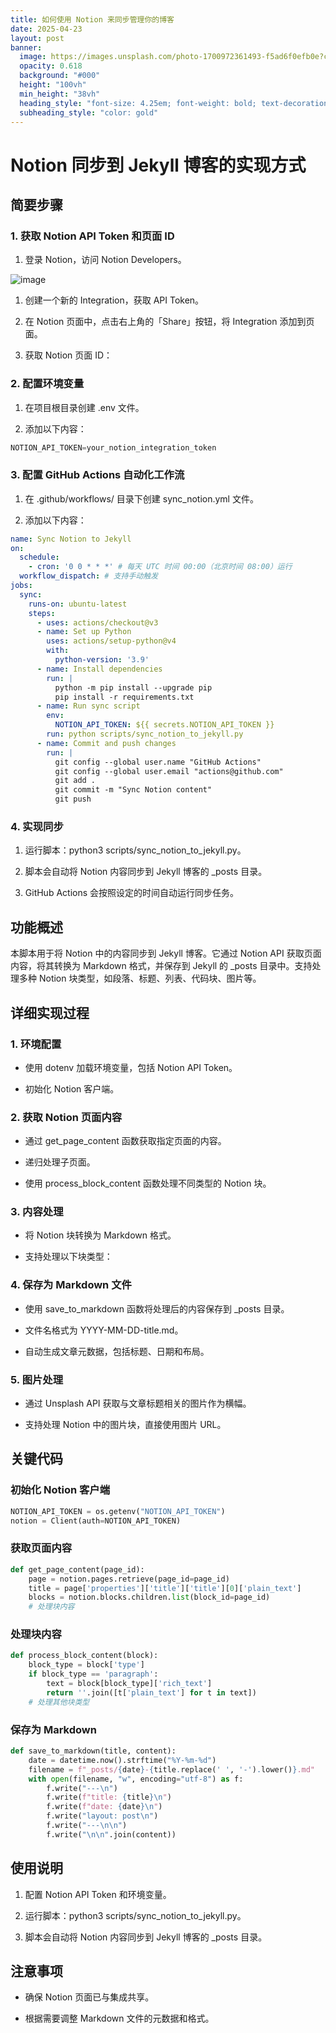 ```yaml
---
title: 如何使用 Notion 来同步管理你的博客
date: 2025-04-23
layout: post
banner:
  image: https://images.unsplash.com/photo-1700972361493-f5ad6f0efb0e?crop=entropy&cs=tinysrgb&fit=max&fm=jpg&ixid=M3w2OTIwMzJ8MHwxfHJhbmRvbXx8fHx8fHx8fDE3NDU0MTgwODB8&ixlib=rb-4.0.3&q=80&w=1080
  opacity: 0.618
  background: "#000"
  height: "100vh"
  min_height: "38vh"
  heading_style: "font-size: 4.25em; font-weight: bold; text-decoration: underline"
  subheading_style: "color: gold"
---
```


# Notion 同步到 Jekyll 博客的实现方式

## 简要步骤

### 1. 获取 Notion API Token 和页面 ID

1. 登录 Notion，访问 Notion Developers。

![image](https://prod-files-secure.s3.us-west-2.amazonaws.com/a7a0cc5a-89b9-4cda-8686-1fba0ca52f40/d19c1afe-dea5-4312-9333-786b0ba83054/image.png?X-Amz-Algorithm=AWS4-HMAC-SHA256&X-Amz-Content-Sha256=UNSIGNED-PAYLOAD&X-Amz-Credential=ASIAZI2LB466QNAUDDLF%2F20250423%2Fus-west-2%2Fs3%2Faws4_request&X-Amz-Date=20250423T142120Z&X-Amz-Expires=3600&X-Amz-Security-Token=IQoJb3JpZ2luX2VjEGcaCXVzLXdlc3QtMiJIMEYCIQDs7wNJZCAt2zIjqXhctgovEs6Elje6mQ0c6JTiDz8pcwIhAIhF%2B4LufZ4n2vTS%2FBxB%2BwvzRC4oPkGDnmqwjqUyjbfnKogECO%2F%2F%2F%2F%2F%2F%2F%2F%2F%2F%2FwEQABoMNjM3NDIzMTgzODA1IgzcqknFHBVylwHHlNIq3AO%2Fo4onqAdvED4Axc5FQqzgl75TJgIWasBdshMGjGFF33kuVbldULnHjqMDsWYohKSpGc5tOnRR2%2FviIIBSrRpOrLDQd4FuIQBRVH5qmjwCWMe7ekk8smCgbOzYkk6lvdHBfgPcBTBwj6eUlSBOsxwPT9JRna1Uvm448vgGa4TX3oKYU7CkKlViX0Rcg6xnRCYFoeGrWckgA1o%2BU8ICIp2xfB1L5xBlgEopK12yYaokS%2BGmvJfbAsbfxzUpNNIaQBFaJIBoT7%2BIzxyrLVXpuqTCj1JgxUt2KQVKoO3PRNaBPG7SZM50GT1K0KNmiaAspOsf9DRPVh1UyV1bt892j7%2F4AhhAEmxDHvFI4cwo2Z9Hrd7fQ%2BzIBwyvFHxZQhG4%2FOi2hzPSO2Vg6WoIXH5bcsBx0vxiy%2BwYrBP600J0K%2FtA8ipTOlWYxWXbQyoLG1AY24EmUMuJ5Nn%2FGIreaXT3W%2Fnffd67mZ3N2%2FpE5vxUVU13a4mSL4R7eYyXNYFPosJJXBF5I58hXxnp3gwZySrEVDk%2B4oYRzBfKczLYsFpFEJxBDuFfXkzvHZasNovRHsve%2BoVfbwUl%2B8W1o4sY5rTYBhgwmzrt6aC%2FKaEfnUiYNgECxFvM98HGtLkasBoInTCe7aPABjqkATU9v2YuunlMxAahniVK2TF5XGHXI6lr69tru0tbk5X7cWzU%2Bg69oO2ubSylcy1vondEgSwfkp%2FlI%2FmKAoafXe9o7s2rOqBGCOBw%2B%2FmPrpEjwJE%2FuAu8Fje9cX402%2FSdiBCAugjpgqV3JSkRpaZaIVsxzAltV60eKz29ExQsDBuEJlK9Dxla35Jg%2FPVAJiDI59AWlUmniY45SJo6115uDwArWpX%2B&X-Amz-Signature=c49c62a37c7d67f00998da9acc8a1dec45c854903892ef26d3e7d49daf8f3bcd&X-Amz-SignedHeaders=host&x-id=GetObject)

1. 创建一个新的 Integration，获取 API Token。

1. 在 Notion 页面中，点击右上角的「Share」按钮，将 Integration 添加到页面。

1. 获取 Notion 页面 ID：


### 2. 配置环境变量

1. 在项目根目录创建 .env 文件。

1. 添加以下内容：

```javascript
NOTION_API_TOKEN=your_notion_integration_token
```

### 3. 配置 GitHub Actions 自动化工作流

1. 在 .github/workflows/ 目录下创建 sync_notion.yml 文件。

1. 添加以下内容：

```yaml
name: Sync Notion to Jekyll
on:
  schedule:
    - cron: '0 0 * * *' # 每天 UTC 时间 00:00（北京时间 08:00）运行
  workflow_dispatch: # 支持手动触发
jobs:
  sync:
    runs-on: ubuntu-latest
    steps:
      - uses: actions/checkout@v3
      - name: Set up Python
        uses: actions/setup-python@v4
        with:
          python-version: '3.9'
      - name: Install dependencies
        run: |
          python -m pip install --upgrade pip
          pip install -r requirements.txt
      - name: Run sync script
        env:
          NOTION_API_TOKEN: ${{ secrets.NOTION_API_TOKEN }}
        run: python scripts/sync_notion_to_jekyll.py
      - name: Commit and push changes
        run: |
          git config --global user.name "GitHub Actions"
          git config --global user.email "actions@github.com"
          git add .
          git commit -m "Sync Notion content"
          git push
```

### 4. 实现同步

1. 运行脚本：python3 scripts/sync_notion_to_jekyll.py。

1. 脚本会自动将 Notion 内容同步到 Jekyll 博客的 _posts 目录。

1. GitHub Actions 会按照设定的时间自动运行同步任务。

## 功能概述

本脚本用于将 Notion 中的内容同步到 Jekyll 博客。它通过 Notion API 获取页面内容，将其转换为 Markdown 格式，并保存到 Jekyll 的 _posts 目录中。支持处理多种 Notion 块类型，如段落、标题、列表、代码块、图片等。

## 详细实现过程

### 1. 环境配置

- 使用 dotenv 加载环境变量，包括 Notion API Token。

- 初始化 Notion 客户端。

### 2. 获取 Notion 页面内容

- 通过 get_page_content 函数获取指定页面的内容。

- 递归处理子页面。

- 使用 process_block_content 函数处理不同类型的 Notion 块。

### 3. 内容处理

- 将 Notion 块转换为 Markdown 格式。

- 支持处理以下块类型：


### 4. 保存为 Markdown 文件

- 使用 save_to_markdown 函数将处理后的内容保存到 _posts 目录。

- 文件名格式为 YYYY-MM-DD-title.md。

- 自动生成文章元数据，包括标题、日期和布局。

### 5. 图片处理

- 通过 Unsplash API 获取与文章标题相关的图片作为横幅。

- 支持处理 Notion 中的图片块，直接使用图片 URL。

## 关键代码

### 初始化 Notion 客户端

```python
NOTION_API_TOKEN = os.getenv("NOTION_API_TOKEN")
notion = Client(auth=NOTION_API_TOKEN)
```

### 获取页面内容

```python
def get_page_content(page_id):
    page = notion.pages.retrieve(page_id=page_id)
    title = page['properties']['title']['title'][0]['plain_text']
    blocks = notion.blocks.children.list(block_id=page_id)
    # 处理块内容
```

### 处理块内容

```python
def process_block_content(block):
    block_type = block['type']
    if block_type == 'paragraph':
        text = block[block_type]['rich_text']
        return ''.join([t['plain_text'] for t in text])
    # 处理其他块类型
```

### 保存为 Markdown

```python
def save_to_markdown(title, content):
    date = datetime.now().strftime("%Y-%m-%d")
    filename = f"_posts/{date}-{title.replace(' ', '-').lower()}.md"
    with open(filename, "w", encoding="utf-8") as f:
        f.write("---\n")
        f.write(f"title: {title}\n")
        f.write(f"date: {date}\n")
        f.write("layout: post\n")
        f.write("---\n\n")
        f.write("\n\n".join(content))
```

## 使用说明

1. 配置 Notion API Token 和环境变量。

1. 运行脚本：python3 scripts/sync_notion_to_jekyll.py。

1. 脚本会自动将 Notion 内容同步到 Jekyll 博客的 _posts 目录。

## 注意事项

- 确保 Notion 页面已与集成共享。

- 根据需要调整 Markdown 文件的元数据和格式。
